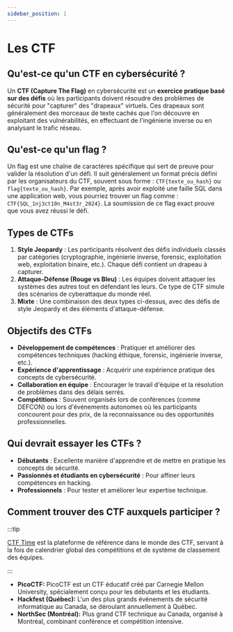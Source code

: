 ```yaml
---
sidebar_position: 1
---
```


# Les CTF

## **Qu'est-ce qu'un CTF en cybersécurité ?**

Un **CTF (Capture The Flag)** en cybersécurité est un **exercice pratique basé sur des défis** où les participants doivent résoudre des problèmes de sécurité pour "capturer" des "drapeaux" virtuels. Ces drapeaux sont généralement des morceaux de texte cachés que l'on découvre en exploitant des vulnérabilités, en effectuant de l'ingénierie inverse ou en analysant le trafic réseau.

## **Qu'est-ce qu'un flag ?**

Un flag est une chaîne de caractères spécifique qui sert de preuve pour valider la résolution d'un défi. Il suit généralement un format précis défini par les organisateurs du CTF, souvent sous forme : `CTF{texte_ou_hash}` ou `flag{texte_ou_hash}`. Par exemple, après avoir exploité une faille SQL dans une application web, vous pourriez trouver un flag comme : `CTF{SQL_1nj3ct10n_M4st3r_2024}`. La soumission de ce flag exact prouve que vous avez réussi le défi.

## **Types de CTFs**
1. **Style Jeopardy** : Les participants résolvent des défis individuels classés par catégories (cryptographie, ingénierie inverse, forensic, exploitation web, exploitation binaire, etc.). Chaque défi contient un drapeau à capturer.  
2. **Attaque-Défense (Rouge vs Bleu)** : Les équipes doivent attaquer les systèmes des autres tout en défendant les leurs. Ce type de CTF simule des scénarios de cyberattaque du monde réel.  
3. **Mixte** : Une combinaison des deux types ci-dessus, avec des défis de style Jeopardy et des éléments d'attaque-défense.

## **Objectifs des CTFs**
- **Développement de compétences** : Pratiquer et améliorer des compétences techniques (hacking éthique, forensic, ingénierie inverse, etc.).  
- **Expérience d'apprentissage** : Acquérir une expérience pratique des concepts de cybersécurité.  
- **Collaboration en équipe** : Encourager le travail d'équipe et la résolution de problèmes dans des délais serrés.  
- **Compétitions** : Souvent organisés lors de conférences (comme DEFCON) ou lors d'événements autonomes où les participants concourent pour des prix, de la reconnaissance ou des opportunités professionnelles.  

## **Qui devrait essayer les CTFs ?**
- **Débutants** : Excellente manière d'apprendre et de mettre en pratique les concepts de sécurité.  
- **Passionnés et étudiants en cybersécurité** : Pour affiner leurs compétences en hacking.  
- **Professionnels** : Pour tester et améliorer leur expertise technique.  

## **Comment trouver des CTF auxquels participer ?**

:::tip

[CTF Time](https://ctftime.org) est la plateforme de référence dans le monde des CTF, servant à la fois de calendrier global des compétitions et de système de classement des équipes.

:::

- **PicoCTF:** PicoCTF est un CTF éducatif créé par Carnegie Mellon University, spécialement conçu pour les débutants et les étudiants.
- **Hackfest (Québec):** L'un des plus grands événements de sécurité informatique au Canada, se déroulant annuellement à Québec.
- **NorthSec (Montréal):** Plus grand CTF technique au Canada, organisé à Montréal, combinant conférence et compétition intensive.